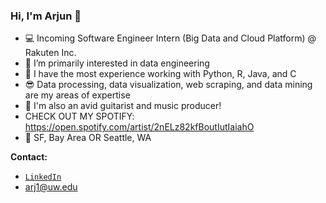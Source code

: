 ### Hi, I'm Arjun 👋

- 💻 Incoming Software Engineer Intern (Big Data and Cloud Platform) @ Rakuten Inc.
- 🧠 I’m primarily interested in data engineering
- 💬 I have the most experience working with Python, R, Java, and C
- 😎 Data processing, data visualization, web scraping, and data mining are my areas of expertise
- 🎸 I'm also an avid guitarist and music producer!
- CHECK OUT MY SPOTIFY: https://open.spotify.com/artist/2nELz82kfBoutIutIaiahO
- 📍 SF, Bay Area OR Seattle, WA

**Contact:**
- [`LinkedIn`](https://www.linkedin.com/in/arjun-srivastava042701/)
- arj1@uw.edu
